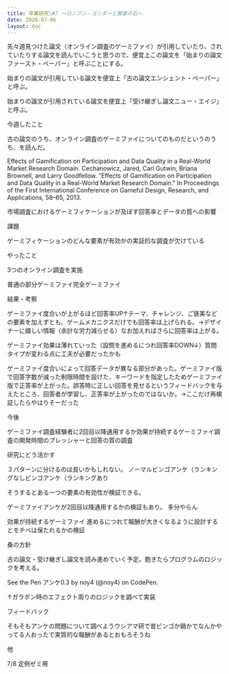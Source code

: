 ```yaml
---
title: 卒業研究\#7 〜ロンブン・ヨンダーと賢者の石〜
date: 2020-07-06
layout: doc
---
```


先々週見つけた論文（オンライン調査のゲーミファイ）が引用していたり、されていたりする論文を読んでいこうと思うので、便宜上この論文を「始まりの論文ファースト・ペーパー」と呼ぶことにする。

始まりの論文が引用している論文を便宜上「古の論文エンシェント・ペーパー」と呼ぶ。

始まりの論文が引用されている論文を便宜上「受け継ぎし論文ニュー・エイジ」と呼ぶ。

今週したこと

古の論文のうち、オンライン調査のゲーミファイについてのものだというのうち、を読んだ。

Effects of Gamification on Participation and Data Quality in a Real-World Market Research Domain.
   Cechanowicz, Jared, Carl Gutwin, Briana Brownell, and Larry Goodfellow. “Effects of Gamification on Participation and Data Quality in a Real-World Market Research Domain.” In Proceedings of the First International Conference on Gameful Design, Research, and Applications, 58–65, 2013.      

市場調査におけるゲーミフィケーションが及ぼす回答率とデータの質への影響

課題

ゲーミフィケーションのどんな要素が有効かの実証的な調査が欠けている

やったこと

3つのオンライン調査を実施

普通の部分ゲーミファイ完全ゲーミファイ

結果・考察

ゲーミファイ度合いが上がるほど回答率UP↑テーマ、チャレンジ、ご褒美などの要素を加えずとも、ゲームメカニクスだけでも回答率は上げられる。→デザイナーに嬉しい情報（余計な労力減らせる）なお加えればさらに回答率は上がる。

ゲーミファイ効果は薄れていった（設問を進めるにつれ回答率DOWN↓）質問タイプが変わる点に工夫が必要だったかも

ゲーミファイ度合いによって回答データが異なる部分があった。ゲーミファイ版で回答字数が減った制限時間を設けた、キーワードを指定したためゲーミファイ版で正答率が上がった。誤答時に正しい回答を見せるというフィードバックを与えたところ、回答者が学習し、正答率が上がったのではないか。→ここだけ再検証したらやはりそーだった

今後

ゲーミファイ調査経験者に2回目以降通用するか効果が持続するゲーミファイ調査の開発時間のプレッシャーと回答の質の調査

研究にどう活かす

３パターンに分けるのは良いかもしれない。
ノーマルビンゴアンケ（ランキングなしビンゴアンケ（ランキングあり

そうするとある一つの要素の有効性が検証できる。

ゲーミファイアンケが2回目以降通用するかの検証もあり。
多分やらん

効果が持続するゲーミファイ
進めるにつれて報酬が大きくなるように設計するとモチベは保たれるかの検証

桑の方針

古の論文・受け継ぎし論文を読み進めていく予定。飽きたらプログラムのロジックを考える。

  See the Pen 
  アンケ0.3 by noy4 (@noy4)
  on CodePen.

↑ガラポン時のエフェクト周りのロジックを調べて実装

フィードバック

そもそもアンケの問題について調べようウシアマ研で昔ビンゴか鍋かでなんかやってる人おったで実質的な報酬があるとおもろそうね

他

7/8 定例ゼミ用